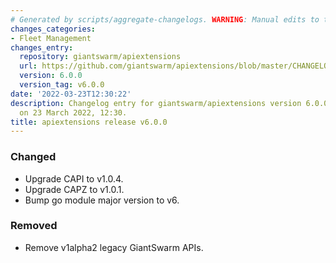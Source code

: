 ```yaml
---
# Generated by scripts/aggregate-changelogs. WARNING: Manual edits to this files will be overwritten.
changes_categories:
- Fleet Management
changes_entry:
  repository: giantswarm/apiextensions
  url: https://github.com/giantswarm/apiextensions/blob/master/CHANGELOG.md#600---2022-03-23
  version: 6.0.0
  version_tag: v6.0.0
date: '2022-03-23T12:30:22'
description: Changelog entry for giantswarm/apiextensions version 6.0.0, published
  on 23 March 2022, 12:30.
title: apiextensions release v6.0.0
---
```


### Changed
- Upgrade CAPI to v1.0.4.
- Upgrade CAPZ to v1.0.1.
- Bump go module major version to v6.
### Removed
- Remove v1alpha2 legacy GiantSwarm APIs.
